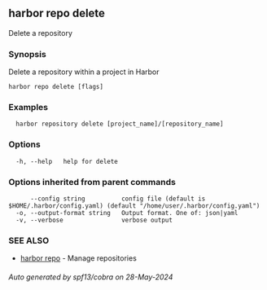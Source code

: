 ## harbor repo delete

Delete a repository

### Synopsis

Delete a repository within a project in Harbor

```
harbor repo delete [flags]
```

### Examples

```
  harbor repository delete [project_name]/[repository_name]
```

### Options

```
  -h, --help   help for delete
```

### Options inherited from parent commands

```
      --config string          config file (default is $HOME/.harbor/config.yaml) (default "/home/user/.harbor/config.yaml")
  -o, --output-format string   Output format. One of: json|yaml
  -v, --verbose                verbose output
```

### SEE ALSO

* [harbor repo](harbor_repo.md)	 - Manage repositories

###### Auto generated by spf13/cobra on 28-May-2024
